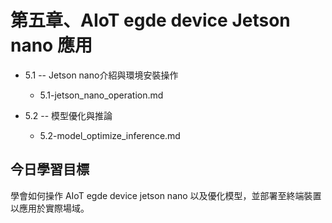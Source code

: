 # 第五章、AIoT egde device Jetson nano 應用

* 5.1 -- Jetson nano介紹與環境安裝操作
	- 5.1-jetson_nano_operation.md
	
* 5.2 -- 模型優化與推論
	- 5.2-model_optimize_inference.md


## 今日學習目標
學會如何操作 AIoT egde device jetson nano 以及優化模型，並部署至終端裝置以應用於實際場域。